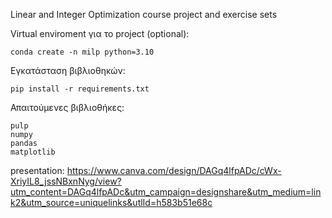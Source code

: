 Linear and Integer Optimization course project and exercise sets

Virtual enviroment για το project (optional):
```
conda create -n milp python=3.10
```
Εγκατάσταση βιβλιοθηκών:
```
pip install -r requirements.txt
```
Απαιτούμενες βιβλιοθήκες:
```
pulp
numpy
pandas
matplotlib
```

presentation: https://www.canva.com/design/DAGq4lfpADc/cWx-XriyIL8_jssNBxnNyg/view?utm_content=DAGq4lfpADc&utm_campaign=designshare&utm_medium=link2&utm_source=uniquelinks&utlId=h583b51e68c
